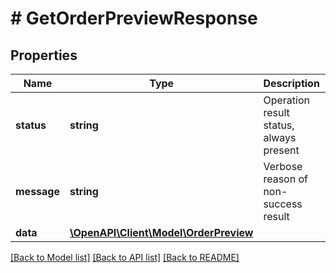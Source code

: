 # # GetOrderPreviewResponse

## Properties

Name | Type | Description | Notes
------------ | ------------- | ------------- | -------------
**status** | **string** | Operation result status, always present |
**message** | **string** | Verbose reason of non-success result | [optional]
**data** | [**\OpenAPI\Client\Model\OrderPreview**](OrderPreview.md) |  | [optional]

[[Back to Model list]](../../README.md#models) [[Back to API list]](../../README.md#endpoints) [[Back to README]](../../README.md)
